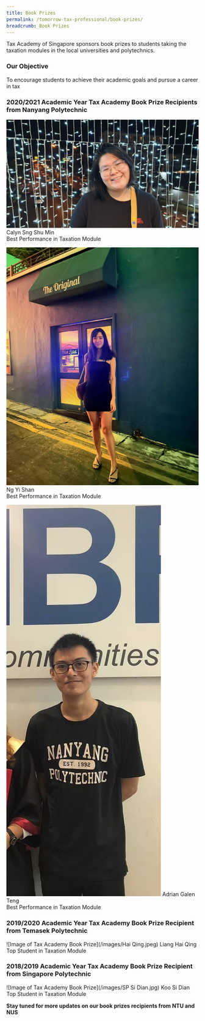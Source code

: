 ```yaml
---
title: Book Prizes
permalink: /tomorrow-tax-professional/book-prizes/
breadcrumb: Book Prizes
---
```

Tax Academy of Singapore sponsors book prizes to students taking the taxation modules in the local universities and polytechnics. 


### **Our Objective**

To encourage students to achieve their academic goals and pursue a career in tax

### **2020/2021 Academic Year Tax Academy Book Prize Recipients from Nanyang Polytechnic**

![Image of Tax Academy Book Prize](/images/Calyn.jpg)
Calyn Sng Shu Min<br>
Best Performance in Taxation Module<br>

![Image of Tax Academy Book Prize](/images/NgYiShan.jpg)
Ng Yi Shan<br>
Best Performance in Taxation Module<br>


![Image of Tax Academy Book Prize](/images/Adrian.jpg)
Adrian Galen Teng<br>
Best Performance in Taxation Module<br>


### **2019/2020 Academic Year Tax Academy Book Prize Recipient from Temasek Polytechnic**

![Image of Tax Academy Book Prize](/images/Hai Qing.jpeg)
Liang Hai Qing<br>
Top Student in Taxation Module<br>


### **2018/2019 Academic Year Tax Academy Book Prize Recipient from Singapore Polytechnic**

![Image of Tax Academy Book Prize](/images/SP Si Dian.jpg)
Koo Si Dian<br>
Top Student in Taxation Module<br>

**Stay tuned for more updates on our book prizes recipients from NTU and NUS**